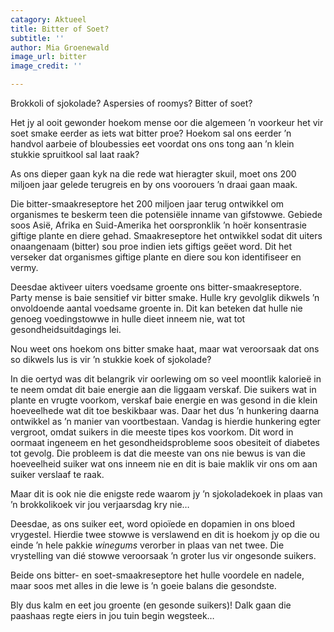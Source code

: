 ```yaml
---
catagory: Aktueel
title: Bitter of Soet?
subtitle: ''
author: Mia Groenewald
image_url: bitter
image_credit: ''

---
```

Brokkoli of sjokolade? Aspersies of roomys? Bitter of soet?

Het jy al ooit gewonder hoekom mense oor die algemeen ’n voorkeur het vir soet smake eerder as iets wat bitter proe? Hoekom sal ons eerder ’n handvol aarbeie of bloubessies eet voordat ons ons tong aan ’n klein stukkie spruitkool sal laat raak?

As ons dieper gaan kyk na die rede wat hieragter skuil, moet ons 200 miljoen jaar gelede terugreis en by ons voorouers ’n draai gaan maak.

Die bitter-smaakreseptore het 200 miljoen jaar terug ontwikkel om organismes te beskerm teen die potensiële inname van gifstowwe. Gebiede soos Asië, Afrika en Suid-Amerika het oorspronklik ’n hoër konsentrasie giftige plante en diere gehad. Smaakreseptore het ontwikkel sodat dit uiters onaangenaam (bitter) sou proe indien iets giftigs geëet word. Dit het verseker dat organismes giftige plante en diere sou kon identifiseer en vermy.

Deesdae aktiveer uiters voedsame groente ons bitter-smaakreseptore. Party mense is baie sensitief vir bitter smake. Hulle kry gevolglik dikwels ’n onvoldoende aantal voedsame groente in. Dit kan beteken dat hulle nie genoeg voedingstowwe in hulle dieet inneem nie, wat tot gesondheidsuitdagings lei.

Nou weet ons hoekom ons bitter smake haat, maar wat veroorsaak dat ons so dikwels lus is vir ’n stukkie koek of sjokolade?

In die oertyd was dit belangrik vir oorlewing om so veel moontlik kalorieë in te neem omdat dit baie energie aan die liggaam verskaf. Die suikers wat in plante en vrugte voorkom, verskaf baie energie en was gesond in die klein hoeveelhede wat dit toe beskikbaar was. Daar het dus ’n hunkering daarna ontwikkel as ’n manier van voortbestaan. Vandag is hierdie hunkering egter vergroot, omdat suikers in die meeste tipes kos voorkom. Dit word in oormaat ingeneem en het gesondheidsprobleme soos obesiteit of diabetes tot gevolg. Die probleem is dat die meeste van ons nie bewus is van die hoeveelheid suiker wat ons inneem nie en dit is baie maklik vir ons om aan suiker verslaaf te raak.

Maar dit is ook nie die enigste rede waarom jy ’n sjokoladekoek in plaas van ’n brokkolikoek vir jou verjaarsdag kry nie…

Deesdae, as ons suiker eet, word opioïede en dopamien in ons bloed vrygestel. Hierdie twee stowwe is verslawend en dit is hoekom jy op die ou einde ’n hele pakkie _winegums_ verorber in plaas van net twee. Die vrystelling van dié stowwe veroorsaak ’n groter lus vir ongesonde suikers.

Beide ons bitter- en soet-smaakreseptore het hulle voordele en nadele, maar soos met alles in die lewe is ’n goeie balans die gesondste.

Bly dus kalm en eet jou groente (en gesonde suikers)! Dalk gaan die paashaas regte eiers in jou tuin begin wegsteek…